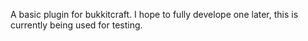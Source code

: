 A basic plugin for bukkitcraft. I hope to fully develope one later, this is currently being used for testing.